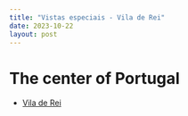 ```yaml
---
title: "Vistas especiais - Vila de Rei"
date: 2023-10-22
layout: post
---
```


# The center of Portugal

* [Vila de Rei](https://de.wikipedia.org/wiki/Vila_de_Rei)
